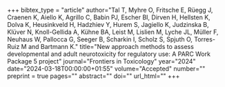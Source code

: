 +++
bibtex_type = "article"
author="Tal T, Myhre O, Fritsche E, Rüegg J, Craenen K, Aiello K, Agrillo C, Babin PJ, Escher BI, Dirven H, Hellsten K, Dolva K, Heusinkveld H, Hadzhiev Y, Hurem S, Jagiello K, Judzinska B, Klüver N, Knoll-Gellida A, Kühne BA, Leist M, Lislien M, Lyche JL, Müller F, Neuhaus W, Pallocca G, Seeger B, Scharkin I, Scholz S, Spjuth O, Torres-Ruiz M and Bartmann K."
title="New approach methods to assess developmental and adult neurotoxicity for regulatory use: A PARC Work Package 5 project"
journal="Frontiers in Toxicology"
year="2024"
date="2024-03-18T00:00:00+01:55"
volume="Accepted"
number=""
preprint = true
pages=""
abstract=""
doi=""
url_html=""
+++

